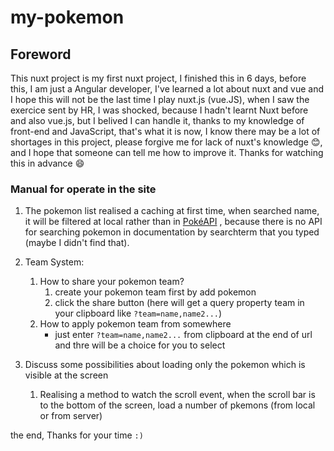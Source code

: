 # my-pokemon

## Foreword
This nuxt project is my first nuxt project, I finished this in 6 days, before this, I am just a Angular developer, I've learned a lot about nuxt and vue and I hope this will not be the last time I play nuxt.js (vue.JS), when I saw the exercice sent by HR, I was shocked, because I hadn't learnt Nuxt before and also vue.js, but I belived I can handle it, thanks to my knowledge of front-end and JavaScript, that's what it is now, I know there may be a lot of  shortages in this project, please forgive me for lack of nuxt's knowledge :blush:, and I hope that someone can tell me how to improve it. 
Thanks for watching this in advance :smile:	

### Manual for operate in the site
1. The pokemon list realised a caching at first time, when searched name, it will be filtered at local rather than in [PokéAPI](https://pokeapi.co/) , because there is no API for searching pokemon in documentation by searchterm that you typed (maybe I didn't find that).

2. Team System: 
    1. How to share your pokemon team?
        1. create your pokemon team first by add pokemon
        2. click the share button (here will get a query property team in your clipboard like `?team=name,name2...`)
    2. How to apply pokemon team from somewhere
        * just enter `?team=name,name2...` from clipboard at the end of url and thre will be a choice for you to select

3. Discuss some possibilities about loading only the pokemon which is visible at the screen 
    1. Realising a method to watch the scroll event, when the scroll bar is to the bottom of the screen, load a number of pkemons (from local or from server)

the end, Thanks for your time `:)`